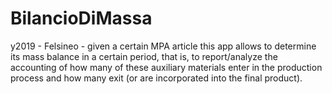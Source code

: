 # BilancioDiMassa
y2019 - Felsineo - given a certain MPA article this app allows to determine its mass balance in a certain period, that is, to report/analyze the accounting of how many of these auxiliary materials enter in the production process and how many exit (or are incorporated into the final product).
